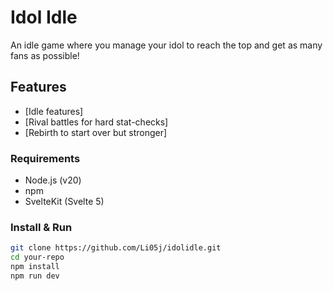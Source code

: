# Idol Idle

An idle game where you manage your idol to reach the top and get as many fans as possible!

## Features

- [Idle features]
- [Rival battles for hard stat-checks]
- [Rebirth to start over but stronger]

### Requirements

- Node.js (v20)
- npm
- SvelteKit (Svelte 5)

### Install & Run

```bash
git clone https://github.com/Li05j/idolidle.git
cd your-repo
npm install
npm run dev
